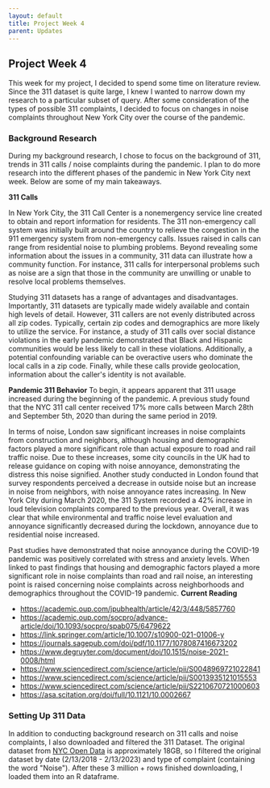 ```yaml
---
layout: default
title: Project Week 4
parent: Updates
---
```


## Project Week 4

This week for my project, I decided to spend some time on literature review. Since the 311 dataset is quite large, I knew I wanted to narrow down my research to a particular subset of query. After some consideration of the types of possible 311 complaints, I decided to focus on changes in noise complaints throughout New York City over the course of the pandemic.

### Background Research

During my background research, I chose to focus on the background of 311, trends in 311 calls / noise complaints during the pandemic. I plan to do more research into the different phases of the pandemic in New York City next week. Below are some of my main takeaways.

**311 Calls**

In New York City, the 311 Call Center is a nonemergency service line created to obtain and report information for residents. The 311 non-emergency call system was initially built around the country to relieve the congestion in the 911 emergency system from non-emergency calls. Issues raised in calls can range from residential noise to plumbing problems. Beyond revealing some information about the issues in a community, 311 data can illustrate how a community function. For instance, 311 calls for interpersonal problems such as noise are a sign that those in the community are unwilling or unable to resolve local problems themselves.

Studying 311 datasets has a range of advantages and disadvantages. Importantly, 311 datasets are typically made widely available and contain high levels of detail. However, 311 callers are not evenly distributed across all zip codes. Typically, certain zip codes and demographics are more likely to utilize the service. For instance, a study of 311 calls over social distance violations in the early pandemic demonstrated that Black and Hispanic communities would be less likely to call in these violations. Additionally, a potential confounding variable can be overactive users who dominate the local calls in a zip code. Finally, while these calls provide geolocation, information about the caller's identity is not available.

**Pandemic 311 Behavior**
To begin, it appears apparent that 311 usage increased during the beginning of the pandemic. A previous study found that the NYC 311 call center received 17% more calls between March 28th and September 5th, 2020 than during the same period in 2019. 

In terms of noise, London saw significant increases in noise complaints from construction and neighbors, although housing and demographic factors played a more significant role than actual exposure to road and rail traffic noise. Due to these increases, some city councils in the UK had to release guidance on coping with noise annoyance, demonstrating the distress this noise signified. Another study conducted in London found that survey respondents perceived a decrease in outside noise but an increase in noise from neighbors, with noise annoyance rates increasing. In New York City during March 2020, the 311 System recorded a 42% increase in loud television complaints compared to the previous year. Overall, it was clear that while environmental and traffic noise level evaluation and annoyance significantly decreased during the lockdown, annoyance due to residential noise increased.

Past studies have demonstrated that noise annoyance during the COVID-19 pandemic was positively correlated with stress and anxiety levels. When linked to past findings that housing and demographic factors played a more significant role in noise complaints than road and rail noise, an interesting point is raised concerning noise complaints across neighborhoods and demographics throughout the COVID-19 pandemic.
**Current Reading**

- https://academic.oup.com/jpubhealth/article/42/3/448/5857760
- https://academic.oup.com/socpro/advance-article/doi/10.1093/socpro/spab075/6479622
- https://link.springer.com/article/10.1007/s10900-021-01006-y
- https://journals.sagepub.com/doi/pdf/10.1177/1078087416673202
- https://www.degruyter.com/document/doi/10.1515/noise-2021-0008/html
- https://www.sciencedirect.com/science/article/pii/S0048969721022841
- https://www.sciencedirect.com/science/article/pii/S0013935121015553
- https://www.sciencedirect.com/science/article/pii/S2210670721000603
- https://asa.scitation.org/doi/full/10.1121/10.0002667

### Setting Up 311 Data

In addition to conducting background research on 311 calls and noise complaints, I also downloaded and filtered the 311 Dataset. The original dataset from [NYC Open Data](https://nycopendata.socrata.com/Social-Services/311-Service-Requests-from-2010-to-Present/erm2-nwe9) is approximately 18GB, so I filtered the original dataset by date (2/13/2018 - 2/13/2023) and type of complaint (containing the word "Noise"). After these 3 million + rows finished downloading, I loaded them into an R dataframe. 
